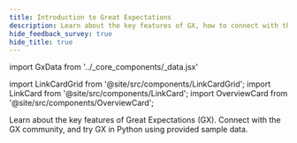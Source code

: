 ```yaml
---
title: Introduction to Great Expectations
description: Learn about the key features of GX, how to connect with the GX community, and try GX in Python.
hide_feedback_survey: true
hide_title: true
---
```

import GxData from '../_core_components/_data.jsx'

import LinkCardGrid from '@site/src/components/LinkCardGrid';
import LinkCard from '@site/src/components/LinkCard';
import OverviewCard from '@site/src/components/OverviewCard';

<OverviewCard title={frontMatter.title}>
  Learn about the key features of Great Expectations (GX).  Connect with the GX community, and try GX in Python using provided sample data.
</OverviewCard>

<LinkCardGrid>

  <LinkCard 
    topIcon 
    label="GX overview"
    description="Learn about the major components of GX and how they interact."
    to="/core/introduction/gx_overview" 
    icon="/img/expectation_icon.svg" 
  />

  <LinkCard 
    topIcon 
    label="Try GX"
    description="Set up a local GX deployment and give it a test run using sample data."
    to="/core/introduction/try_gx" 
    icon="/img/expectation_icon.svg" 
  />

  <LinkCard 
      topIcon 
      label="Community resources"
      description="Learn how to connect with the GX community, where to ask questions about GX, and how to contribute to the GX open source code and documentation."
      to="/core/introduction/community_resources" 
      icon="/img/expectation_icon.svg"
  />

</LinkCardGrid>